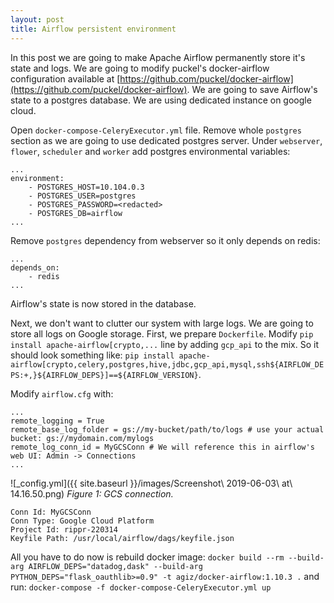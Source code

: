 ```yaml
---
layout: post
title: Airflow persistent environment
---
```



In this post we are going to make Apache Airflow permanently store it's state and logs.
We are going to modify puckel's docker-airflow configuration available at [https://github.com/puckel/docker-airflow](https://github.com/puckel/docker-airflow).
We are going to save Airflow's state to a postgres database. We are using dedicated instance on google cloud.

Open `docker-compose-CeleryExecutor.yml` file. Remove whole `postgres` section as we are going to use dedicated postgres server. Under `webserver`, `flower`, `scheduler` and `worker` add postgres environmental variables:
```
...
environment:
    - POSTGRES_HOST=10.104.0.3
    - POSTGRES_USER=postgres
    - POSTGRES_PASSWORD=<redacted>
    - POSTGRES_DB=airflow
...
```
Remove `postgres` dependency from webserver so it only depends on redis:
```
...
depends_on:
    - redis
...
```

Airflow's state is now stored in the database.

Next, we don't want to clutter our system with large logs. We are going to store all logs on Google storage. First, we prepare `Dockerfile`. Modify `pip install apache-airflow[crypto,...` line by adding `gcp_api` to the mix. So it should look something like: `pip install apache-airflow[crypto,celery,postgres,hive,jdbc,gcp_api,mysql,ssh${AIRFLOW_DEPS:+,}${AIRFLOW_DEPS}]==${AIRFLOW_VERSION}`.

Modify `airflow.cfg` with:
```
...
remote_logging = True
remote_base_log_folder = gs://my-bucket/path/to/logs # use your actual bucket: gs://mydomain.com/mylogs
remote_log_conn_id = MyGCSConn # We will reference this in airflow's web UI: Admin -> Connections
...
```
![_config.yml]({{ site.baseurl }}/images/Screenshot\ 2019-06-03\ at\ 14.16.50.png)
*Figure 1: GCS connection.*

```
Conn Id: MyGCSConn
Conn Type: Google Cloud Platform
Project Id: rippr-220314
Keyfile Path: /usr/local/airflow/dags/keyfile.json
```

All you have to do now is rebuild docker image:
`docker build --rm --build-arg AIRFLOW_DEPS="datadog,dask" --build-arg PYTHON_DEPS="flask_oauthlib>=0.9" -t agiz/docker-airflow:1.10.3 .`
and run:
`docker-compose -f docker-compose-CeleryExecutor.yml up`
